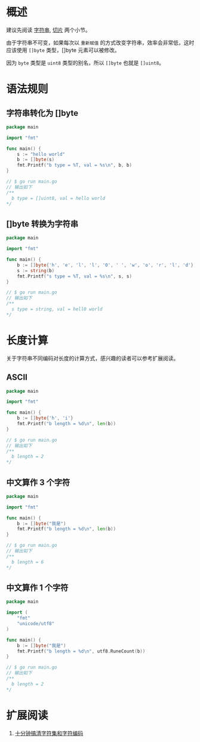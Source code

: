 # 概述

建议先阅读 [字符串](string.md), [切片](slice.md) 两个小节。

由于字符串不可变，如果每次以 `重新赋值` 的方式改变字符串，效率会非常低，这时应该使用 `[]byte` 类型，[]byte 元素可以被修改。

因为 `byte` 类型是 `uint8` 类型的别名，所以 `[]byte` 也就是 `[]uint8`。

# 语法规则

## 字符串转化为 []byte

```go
package main

import "fmt"

func main() {
	s := "hello world"
	b := []byte(s)
	fmt.Printf("b type = %T, val = %s\n", b, b)
}

// $ go run main.go
// 输出如下
/**
  b type = []uint8, val = hello world
*/
```

## []byte 转换为字符串

```go
package main

import "fmt"

func main() {
	b := []byte{'h', 'e', 'l', 'l', '0', ' ', 'w', 'o', 'r', 'l', 'd'}
	s := string(b)
	fmt.Printf("s type = %T, val = %s\n", s, s)
}

// $ go run main.go
// 输出如下
/**
  s type = string, val = hell0 world
*/
```

# 长度计算

关于字符串不同编码对长度的计算方式，感兴趣的读者可以参考扩展阅读。

## ASCII

```go
package main

import "fmt"

func main() {
	b := []byte{'h', 'i'}
	fmt.Printf("b length = %d\n", len(b))
}

// $ go run main.go
// 输出如下
/**
  b length = 2
*/
```

## 中文算作 3 个字符

```go
package main

import "fmt"

func main() {
	b := []byte("我是")
	fmt.Printf("b length = %d\n", len(b))
}

// $ go run main.go
// 输出如下
/**
  b length = 6
*/
```

## 中文算作 1 个字符

```go
package main

import (
	"fmt"
	"unicode/utf8"
)

func main() {
	b := []byte("我是")
	fmt.Printf("b length = %d\n", utf8.RuneCount(b))
}

// $ go run main.go
// 输出如下
/**
  b length = 2
*/
```

# 扩展阅读

1. [十分钟搞清字符集和字符编码](http://cenalulu.github.io/linux/character-encoding/)